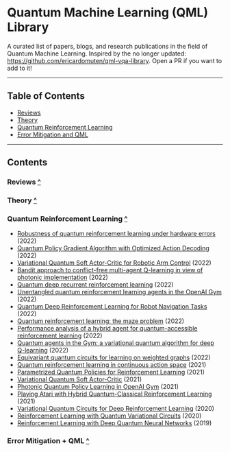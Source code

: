 # Quantum Machine Learning (QML) Library

A curated list of papers, blogs, and research publications in the field of Quantum Machine Learning. Inspired by the no longer updated: https://github.com/ericardomuten/qml-vqa-library. Open a PR if you want to add to it!

---

## Table of Contents

- [Reviews](#reviews-)
- [Theory](#theory-)
- [Quantum Reinforcement Learning](#quantum-reinforcement-learning-)
- [Error Mitigation and QML](#error-mitigation-and-qml-)

---

## Contents

### Reviews [^](#table-of-contents)

### Theory [^](#table-of-contents)

### Quantum Reinforcement Learning [^](#table-of-contents)
- [Robustness of quantum reinforcement learning under hardware errors](https://arxiv.org/abs/2212.09431) (2022)
- [Quantum Policy Gradient Algorithm with Optimized Action Decoding](https://arxiv.org/abs/2212.06663) (2022)
- [Variational Quantum Soft Actor-Critic for Robotic Arm Control](https://arxiv.org/abs/2212.11681) (2022)
- [Bandit approach to conflict-free multi-agent Q-learning in view of photonic implementation](https://arxiv.org/abs/2212.09926) (2022)
- [Quantum deep recurrent reinforcement learning](https://arxiv.org/abs/2210.14876) (2022)
- [Unentangled quantum reinforcement learning agents in the OpenAI Gym](https://arxiv.org/abs/2203.14348) (2022)
- [Quantum Deep Reinforcement Learning for Robot Navigation Tasks](https://arxiv.org/abs/2202.12180) (2022)
- [Quantum reinforcement learning: the maze problem](https://link.springer.com/article/10.1007/s42484-022-00068-y) (2022)
- [Performance analysis of a hybrid agent for quantum-accessible reinforcement learning](https://iopscience.iop.org/article/10.1088/1367-2630/ac5b56/meta) (2022)
- [Quantum agents in the Gym: a variational quantum algorithm for deep Q-learning](https://quantum-journal.org/papers/q-2022-05-24-720/) (2022)
- [Equivariant quantum circuits for learning on weighted graphs](https://arxiv.org/abs/2205.06109) (2022)
- [Quantum reinforcement learning in continuous action space](https://arxiv.org/abs/2012.10711) (2021)
- [Parametrized Quantum Policies for Reinforcement Learning](https://proceedings.neurips.cc/paper/2021/hash/eec96a7f788e88184c0e713456026f3f-Abstract.html) (2021)
- [Variational Quantum Soft Actor-Critic](https://arxiv.org/abs/2112.11921) (2021)
- [Photonic Quantum Policy Learning in OpenAI Gym](https://arxiv.org/abs/2108.12926) (2021)
- [Playing Atari with Hybrid Quantum-Classical Reinforcement Learning](https://proceedings.mlr.press/v148/lockwood21a.html) (2021)
- [Variational Quantum Circuits for Deep Reinforcement Learning](https://ieeexplore.ieee.org/abstract/document/9144562) (2020)
- [Reinforcement Learning with Quantum Variational Circuits](https://ojs.aaai.org/index.php/AIIDE/article/view/7437) (2020)
- [Reinforcement Learning with Deep Quantum Neural Networks](https://www.scirp.org/html/1-1300264_90994.htm?pagespeed=noscript) (2019)

### Error Mitigation + QML [^](#table-of-contents)

